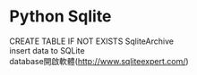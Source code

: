 Python Sqlite 
==============
CREATE TABLE IF NOT EXISTS SqliteArchive<br>
insert data to SQLite<br>
database開啟軟體(http://www.sqliteexpert.com/)
